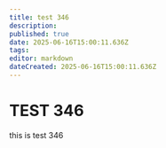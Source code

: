 ```yaml
---
title: test 346
description: 
published: true
date: 2025-06-16T15:00:11.636Z
tags: 
editor: markdown
dateCreated: 2025-06-16T15:00:11.636Z
---
```


# TEST 346
this is test 346

